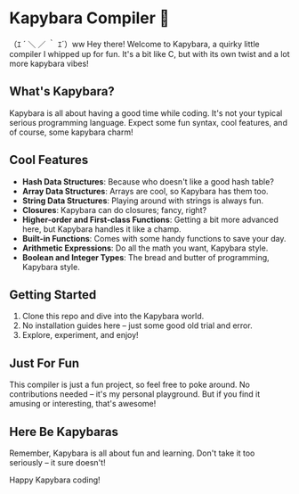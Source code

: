 # Kapybara Compiler 🐾

（ｴ ´ ＼ ／ ｀ ｴ´）ww
Hey there! Welcome to Kapybara, a quirky little compiler I whipped up for fun. It's a bit like C, but with its own twist and a lot more kapybara vibes!

## What's Kapybara?

Kapybara is all about having a good time while coding. It's not your typical serious programming language. Expect some fun syntax, cool features, and of course, some kapybara charm!

## Cool Features

- **Hash Data Structures**: Because who doesn't like a good hash table?
- **Array Data Structures**: Arrays are cool, so Kapybara has them too.
- **String Data Structures**: Playing around with strings is always fun.
- **Closures**: Kapybara can do closures; fancy, right?
- **Higher-order and First-class Functions**: Getting a bit more advanced here, but Kapybara handles it like a champ.
- **Built-in Functions**: Comes with some handy functions to save your day.
- **Arithmetic Expressions**: Do all the math you want, Kapybara style.
- **Boolean and Integer Types**: The bread and butter of programming, Kapybara style.

## Getting Started

1. Clone this repo and dive into the Kapybara world.
2. No installation guides here – just some good old trial and error.
3. Explore, experiment, and enjoy!

## Just For Fun

This compiler is just a fun project, so feel free to poke around. No contributions needed – it's my personal playground. But if you find it amusing or interesting, that's awesome! 

## Here Be Kapybaras

Remember, Kapybara is all about fun and learning. Don't take it too seriously – it sure doesn't!

Happy Kapybara coding!
